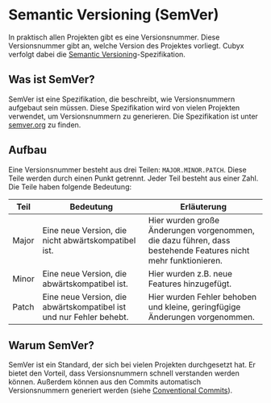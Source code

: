 # Semantic Versioning (SemVer)

In praktisch allen Projekten gibt es eine Versionsnummer. Diese Versionsnummer gibt an, welche Version des Projektes vorliegt. Cubyx verfolgt dabei die [Semantic Versioning](https://semver.org/)-Spezifikation.

## Was ist SemVer?

SemVer ist eine Spezifikation, die beschreibt, wie Versionsnummern aufgebaut sein müssen. Diese Spezifikation wird von vielen Projekten verwendet, um Versionsnummern zu generieren. Die Spezifikation ist unter [semver.org](https://semver.org/) zu finden.

## Aufbau

Eine Versionsnummer besteht aus drei Teilen: `MAJOR.MINOR.PATCH`. Diese Teile werden durch einen Punkt getrennt. Jeder Teil besteht aus einer Zahl. Die Teile haben folgende Bedeutung:

| Teil  | Bedeutung                                                           | Erläuterung                                                                                                   |
| ----- | ------------------------------------------------------------------- | ------------------------------------------------------------------------------------------------------------- |
| Major | Eine neue Version, die nicht abwärtskompatibel ist.                 | Hier wurden große Änderungen vorgenommen, die dazu führen, dass bestehende Features nicht mehr funktionieren. |
| Minor | Eine neue Version, die abwärtskompatibel ist.                       | Hier wurden z.B. neue Features hinzugefügt.                                                                   |
| Patch | Eine neue Version, die abwärtskompatibel ist und nur Fehler behebt. | Hier wurden Fehler behoben und kleine, geringfügige Änderungen vorgenommen.                                   |

## Warum SemVer?

SemVer ist ein Standard, der sich bei vielen Projekten durchgesetzt hat. Er bietet den Vorteil, dass Versionsnummern schnell verstanden werden können. Außerdem können aus den Commits automatisch Versionsnummern generiert werden (siehe [Conventional Commits](commits)).
